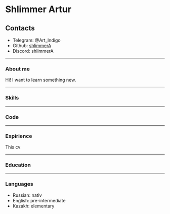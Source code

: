 # Shlimmer Artur

## Contacts
* Telegram: @Art_Indigo
* Github: [shlimmerA](https://github.com/ShlimmerA)
* Discord: shlimmerA
***

### About me
Hi! I want to learn something new.
***

### Skills
***

### Code
***

### Expirience 
This cv
*** 

### Education
***

### Languages 
* Russian: nativ
* English: pre-intermediate
* Kazakh: elementary